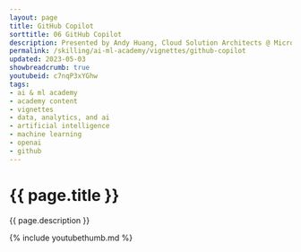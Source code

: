 ```yaml
---
layout: page
title: GitHub Copilot
sorttitle: 06 GitHub Copilot
description: Presented by Andy Huang, Cloud Solution Architects @ Microsoft. GitHub Copilot is an AI-powered tool that revolutionizes the way developers code. It uses GPT-based AI capabilities to understand natural language and generate code suggestions in real-time. This 12-minute video provides an overview of GitHub Copilot's capabilities, including how it can be used to accelerate your development workflow and enable more individuals to create innovative solutions with ease. By the end of this video you will have learned the capabilities of GitHub Copilot, as well as some insights to different ways you can harness the power of Copilot.
permalink: /skilling/ai-ml-academy/vignettes/github-copilot
updated: 2023-05-03
showbreadcrumb: true
youtubeid: c7nqP3xYGhw
tags: 
- ai & ml academy
- academy content
- vignettes
- data, analytics, and ai
- artificial intelligence
- machine learning
- openai
- github
---
```


# {{ page.title }}

{{ page.description }}

{% include youtubethumb.md %}




